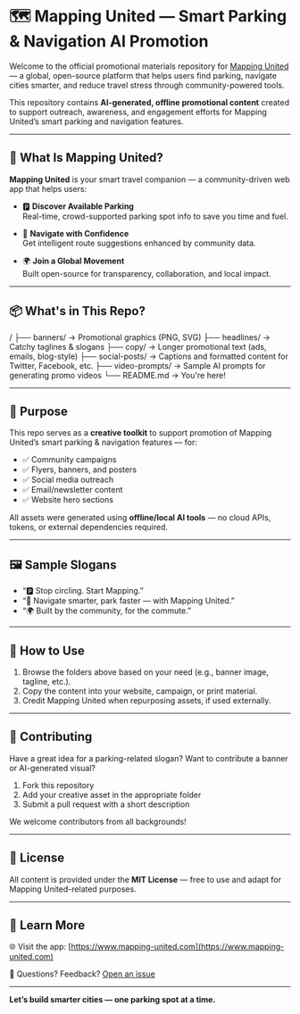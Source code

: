 # 🗺️ Mapping United — Smart Parking & Navigation AI Promotion

Welcome to the official promotional materials repository for [Mapping United](https://www.mapping-united.com) — a global, open-source platform that helps users find parking, navigate cities smarter, and reduce travel stress through community-powered tools.

This repository contains **AI-generated, offline promotional content** created to support outreach, awareness, and engagement efforts for Mapping United’s smart parking and navigation features.

---

## 🚗 What Is Mapping United?

**Mapping United** is your smart travel companion — a community-driven web app that helps users:

- 🅿️ **Discover Available Parking**  
  Real-time, crowd-supported parking spot info to save you time and fuel.

- 🧭 **Navigate with Confidence**  
  Get intelligent route suggestions enhanced by community data.

- 🌍 **Join a Global Movement**  
  Built open-source for transparency, collaboration, and local impact.

---

## 📦 What's in This Repo?

/
├── banners/ → Promotional graphics (PNG, SVG)
├── headlines/ → Catchy taglines & slogans
├── copy/ → Longer promotional text (ads, emails, blog-style)
├── social-posts/ → Captions and formatted content for Twitter, Facebook, etc.
├── video-prompts/ → Sample AI prompts for generating promo videos
└── README.md → You're here!

---

## 🎯 Purpose

This repo serves as a **creative toolkit** to support promotion of Mapping United’s smart parking & navigation features — for:

- ✅ Community campaigns
- ✅ Flyers, banners, and posters
- ✅ Social media outreach
- ✅ Email/newsletter content
- ✅ Website hero sections

All assets were generated using **offline/local AI tools** — no cloud APIs, tokens, or external dependencies required.

---

## 🖼️ Sample Slogans

- “🅿️ Stop circling. Start Mapping.”
- “🧭 Navigate smarter, park faster — with Mapping United.”
- “🌍 Built by the community, for the commute.”

---

## 🚀 How to Use

1. Browse the folders above based on your need (e.g., banner image, tagline, etc.).
2. Copy the content into your website, campaign, or print material.
3. Credit Mapping United when repurposing assets, if used externally.

---

## 🤝 Contributing

Have a great idea for a parking-related slogan? Want to contribute a banner or AI-generated visual?

1. Fork this repository
2. Add your creative asset in the appropriate folder
3. Submit a pull request with a short description

We welcome contributors from all backgrounds!

---

## 📄 License

All content is provided under the **MIT License** — free to use and adapt for Mapping United-related purposes.

---

## 🔗 Learn More

🌐 Visit the app: [https://www.mapping-united.com](https://www.mapping-united.com)

💬 Questions? Feedback? [Open an issue](https://github.com/Strong-Foundation/mapping-united-com-AI-promotion/issues)

---

**Let’s build smarter cities — one parking spot at a time.**
